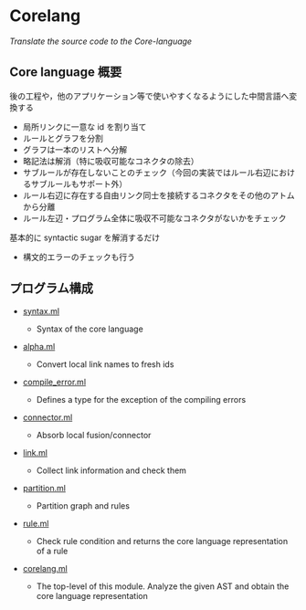 # Corelang
_Translate the source code to the Core-language_


## Core language 概要

後の工程や，他のアプリケーション等で使いやすくなるようにした中間言語へ変換する


- 局所リンクに一意な id を割り当て
- ルールとグラフを分割
- グラフは一本のリストへ分解
- 略記法は解消（特に吸収可能なコネクタの除去）
- サブルールが存在しないことのチェック（今回の実装ではルール右辺におけるサブルールもサポート外）
- ルール右辺に存在する自由リンク同士を接続するコネクタをその他のアトムから分離
- ルール左辺・プログラム全体に吸収不可能なコネクタがないかをチェック


基本的に syntactic sugar を解消するだけ
- 構文的エラーのチェックも行う


## プログラム構成

- [syntax.ml](syntax.ml)
  - Syntax of the core language

- [alpha.ml](alpha.ml)
  - Convert local link names to fresh ids

- [compile_error.ml](compile_error.ml)
  - Defines a type for the exception of the compiling errors

- [connector.ml](connector.ml)
  - Absorb local fusion/connector

- [link.ml](link.ml)
  - Collect link information and check them

- [partition.ml](partition.ml)
  - Partition graph and rules

- [rule.ml](rule.ml)
  - Check rule condition and returns the core language representation of a rule

- [corelang.ml](corelang.ml)
  - The top-level of this module. 
    Analyze the given AST and obtain the core language representation
  
